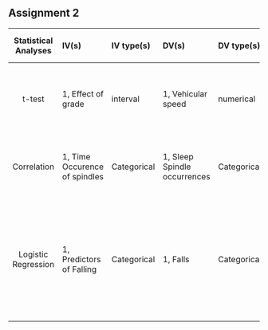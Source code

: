 ## Assignment 2

| **Statistical Analyses**	|  **IV(s)**  |  **IV type(s)** |  **DV(s)**  |  **DV type(s)**  |  **Control Var** | **Control Var type**  | **Question to be answered** | **_H0_** | **alpha** | **link to paper**| 
|:----------:|:----------|:------------|:-------------|:-------------|:------------|:------------- |:------------------|:----:|:-------:|:-------|
t-test	| 1, Effect of grade | interval | 1, Vehicular speed| numerical | None | None | 	Does the grade level affect the average speed | Average speed for the grade = Expected speed at the grade | 0.05 | [Evaluating the impacts of grades on vehicular speeds on interstate highways](https://journals.plos.org/plosone/article?id=10.1371/journal.pone.0184142) |
Correlation	| 1, Time Occurence of spindles | Categorical | 1, Sleep Spindle occurrences| Categorical | None | None | 	Serial Occurrences of sleep spindles in four locations | Not found | 0.05 | [Statistical Analysis of Sleep Spindle Occurrences](https://journals.plos.org/plosone/article?id=10.1371/journal.pone.0059318) |
Logistic Regression	| 1, Predictors of Falling | Categorical | 1, Falls |Categorical | None | None | 	When to intervene to prevent falling in older people | Reducing falls could reduce financial pressures on health services | 0.05 | [Predicting Falls and When to Intervene in Older People: A Multilevel Logistical Regression Model and Cost Analysis](https://journals.plos.org/plosone/article?id=10.1371/journal.pone.0159365) |
